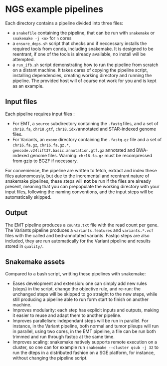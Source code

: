 # NGS example pipelines

Each directory contains a pipeline divided into three files:
 * a `snakefile` containing the pipeline, that can be run with `snakemake` or `snakemake -j <n>` for `n` cores
 * a `ensure_deps.sh` script that checks and if neccessary installs the required tools from conda, including snakemake. It is designed to be reentrant, if one of the tools is already available, no install will be attempted.
 * a `run_ifb.sh` script demonstrating how to run the pipeline from scratch on a distant machine. It takes cares of copying the pipeline script, installing dependencies, creating working directory and running the pipeline. The provided host will of course not work for you and is kept as an example.
 
 ## Input files
 Each pipeline requires input files :
  * For EMT, a `source` subdirectory containing the `.fastq` files, and a set of `chr18.fa`, `chr18.gtf`, `chr18.idx/`annotated and STAR-indexed genome files.
  * For Variants, an `exome` directory containing the `.fastq.gz` file and a set of `chr16.fa.gz`, `chr16.fa.gz.*`, `gencode.v24lift37.basic.annotation.gtf.gz` annotated and BWA-indexed genome files. Warning: `chr16.fa.gz` must be recompressed from gzip to BGZF if necessary.
  
 For convenience, the pipeline are written to fetch, extract and index these files autonomously, but due to the incremental and reentrant nature of snakemake pipelines, these steps will **not** be run if the files are already present, meaning that you can prepopulate the working directory with your input files, following the naming conventions, and the input steps will be automatically skipped.
 
 ## Output
 The EMT pipeline produces a `counts.txt` file with the read count per gene.
 The Variants pipeline produces a `variants.features` and `variants.*.vcf` files with the called and bed-annotated variants.
 Fastqc steps are also included, they are run automatically for the Variant pipeline and results stored in `quality/`.
 
 ## Snakemake assets
 Compared to a bash script, writting these pipelines with snakemake:
  * Eases development and extension: one can simply add new rules (steps) in the script, change the objective rule, and re-run: the unchanged steps will be skipped to go straight to the new steps, while still producing a pipeline able to run form start to finish on another machine.
  * Improves modularity: each step has explicit inputs and outputs, making it easier to reuse and adapt them to another pipeline.
  * Improves parallelism: independant steps will be run in parallel. For instance, in the Variant pipeline, both normal and tumor pileups will run in parallel, using two cores, in the EMT pipeline, a file can be run both trimmed and run through fastqc at the same time.
  * Improves scaling: snakemake natively supports remote execution on a cluster, so one can for example run `snakemake --cluster qsub -j 32` to run the dteps in a distributed fashion on a SGE platform, for instance, without changing the pipeline script.
  
